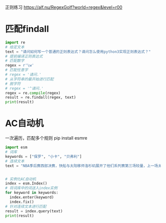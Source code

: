 正则练习
https://alf.nu/RegexGolf?world=regex&level=r00

# 匹配findall
```python
import re
# 给定文本
text = "请问如何写一个普通的正则表达式？请问怎么使用python3实现正则表达式？"
# 提前编译正则表达式
# 匹配数字
regex = r'\w'
# 匹配任意字
# regex = '请问.'
# 从字符串的最开始进行匹配
# 脱字符
# regex = '^请问.'
regex = re.compile(regex)
result = re.findall(regex, text)
print(result)
```

# AC自动机
一次遍历，匹配多个规则
pip install esmre
```python
import esm
# 词库
keywords = ["保罗", "小卡", "贝弗利"]
# 连续文本
text = "NBA季后赛西部决赛，快船与太阳移师洛杉矶展开了他们系列赛第三场较量，上一场太阳凭借艾顿的空接绝杀惊险胜出，此役保罗火线复出"


# 实例化AC自动机
index = esm.Index()
# 将词库中的词送入index实例
for keyword in keywords:
  index.enter(keyword)
  index.fix()
# 针对连续文本进行匹配
result = index.query(text)
print(result)
```
